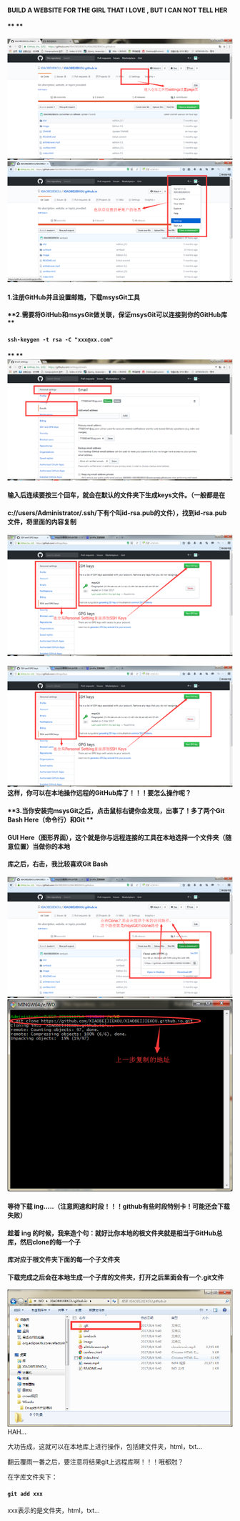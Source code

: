 #### **BUILD A WEBSITE FOR THE GIRL THAT I LOVE , BUT I CAN NOT TELL HER**

#### ** **

#### ![](/assets/NNWY_01.png)![](/assets/NNWY_03.png)

#### **1.注册GitHub并且设置邮箱，下载msysGit工具**

#### **2.需要将GitHub和msysGit做关联，保证msysGit可以连接到你的GitHub库                **

#### `ssh-keygen -t rsa -C "xxx@xx.com"`

#### ** **![](/assets/NNWY_02.png)

#### **输入后连续要按三个回车，就会在默认的文件夹下生成keys文件。（一般都是在**

#### **c://users/Administrator/.ssh/下有个叫id-rsa.pub的文件），找到id-rsa.pub文件，将里面的内容复制**

#### ![](/assets/NNWY_04.png)

#### ![](/assets/NNWY_04.png)**这样，你可以在本地操作远程的GitHub库了！！！要怎么操作呢？**

#### **3.当你安装完msysGit之后，点击鼠标右键你会发现，出事了！多了两个Git Bash Here（命令行）和Git **

#### **GUI Here（图形界面），这个就是你与远程连接的工具在本地选择一个文件夹（随意位置）当做你的本地**

#### **库之后，右击，我比较喜欢Git Bash**

#### ![](/assets/NNWY_05.png)![](/assets/NNWY_06.png)

#### **等待下载 ing.....（注意网速和时段！！！github有些时段特别卡！可能还会下载失败）**

#### 趁着 ing 的时候，我来造个句：**就好比你本地的根文件夹就是相当于GitHub总库，然后clone的每一个子**

#### **库对应于根文件夹下面的每一个子文件夹**

#### 下载完成之后会在本地生成一个子库的文件夹，打开之后里面会有一个.git文件

![](/assets/NNWY_07.png)HAH...

大功告成，这就可以在本地库上进行操作，包括建文件夹，html，txt...

翻云覆雨一番之后，要注意将结果git上远程库啊！！！哦都尅？

在字库文件夹下：

#### **`git add xxx`**

xxx表示的是文件夹，html，txt...

#### 



